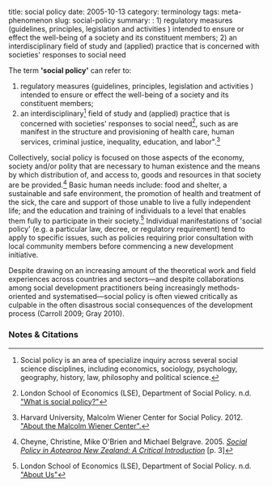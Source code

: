 title: social policy
date: 2005-10-13
category: terminology
tags: meta-phenomenon
slug: social-policy
summary: : 1) regulatory measures (guidelines, principles, legislation and activities ) intended to ensure or effect the well-being of a society and its constituent members; 2) an interdisciplinary field of study and (applied) practice that is concerned with societies' responses to social need 

<!---
tags:
summary:
--->
<!---
---
layout: post
title:  social policy
date:   2005-10-13 08:11:36
categories: terminology
permalink: /social-policy/
published: true
comments: true
---
--->

The term **'social policy'** can refer to:

1. regulatory measures (guidelines, principles, legislation and activities ) intended to ensure or effect the well-being of a society and its constituent members;
2. an interdisciplinary[^1] field of study and (applied) practice that is concerned with societies' responses to social need[^2], such as are manifest in the structure and provisioning of health care, human services, criminal justice, inequality, education, and labor".[^3] 


Collectively, social policy is focused on those aspects of the economy, society and/or polity that are necessary to human existence and the means by which distribution of, and access to, goods and resources in that society are be provided.[^4] Basic human needs include: food and shelter, a sustainable and safe environment, the promotion of health and treatment of the sick, the care and support of those unable to live a fully independent life; and the education and training of individuals to a level that enables them fully to participate in their society.[^5] Individual manifestations of 'social policy' (e.g. a particular law, decree, or regulatory requirement) tend to apply to specific issues, such as policies requiring prior consultation with local community members before commencing a new development initiative.

Despite drawing on an increasing amount of the theoretical work and field experiences across countries and sectors—and despite collaborations among social development practitioners being increasingly methods-oriented and systematised—social policy is often viewed critically as culpable in the often disastrous social consequences of the development process (Carroll 2009; Gray 2010).

### Notes & Citations

[^1]: Social policy is an area of specialize inquiry across several social science disciplines, including economics, sociology, psychology, geography, history, law, philosophy and political science.
[^2]: London School of Economics (LSE), Department of Social Policy. n.d. ["What is social policy?"](http://www2.lse.ac.uk/socialPolicy/aboutUs/introduction.aspx)
[^3]: Harvard University, Malcolm Wiener Center for Social Policy. 2012. ["About the Malcolm Wiener Center".](http://www.hks.harvard.edu/centers/wiener)
[^4]: Cheyne, Christine, Mike O'Brien and Michael Belgrave. 2005. *[Social Policy in Aotearoa New Zealand: A Critical Introduction](https://books.google.com/books?id=g_vZAAAAMAAJ&q=Social+Policy+in+Aotearoa/New+Zealand&dq=Social+Policy+in+Aotearoa/New+Zealand&hl=en&sa=X&ei=hs_HVP-GOouEyQSjlID4Bg&ved=0CC0Q6AEwAA)* [p. 3]
[^5]: London School of Economics (LSE), Department of Social Policy. n.d. ["About Us"](http://www2.lse.ac.uk/socialPolicy/aboutUs/introduction.asp)

<!--


World Bank. "[Definitions](http://go.worldbank.org/STEWT8SF30)".

Policy: a statement of broad substantive policy principles that require, permit or constrain Bank activities to achieve institutional goals.

-->

